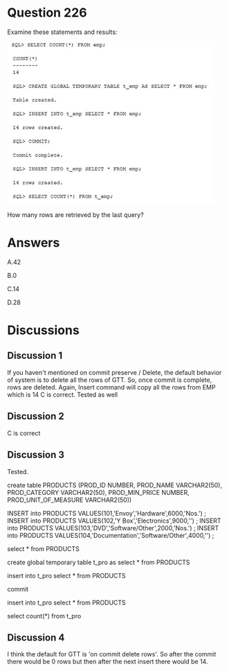 # Question 226
Examine these statements and results:

![](../images/image109.png)
		
How many rows are retrieved by the last query?

# Answers
A.42

B.0

C.14

D.28

# Discussions
## Discussion 1
If you haven't mentioned on commit preserve / Delete, the default behavior of system is to delete all the rows of GTT. So, once commit is complete, rows are deleted. Again, Insert command will copy all the rows from EMP which is 14
C is correct. Tested as well

## Discussion 2
C is correct

## Discussion 3
Tested. 

create table PRODUCTS
(PROD_ID NUMBER,
PROD_NAME VARCHAR2(50),
PROD_CATEGORY VARCHAR2(50),
PROD_MIN_PRICE NUMBER,
PROD_UNIT_OF_MEASURE VARCHAR2(50))
    
INSERT into PRODUCTS VALUES(101,'Envoy','Hardware',6000,'Nos.') ;
INSERT into PRODUCTS VALUES(102,'Y Box','Electronics',9000,'') ;
INSERT into PRODUCTS VALUES(103,'DVD','Software/Other',2000,'Nos.') ;
INSERT into PRODUCTS VALUES(104,'Documentation','Software/Other',4000,'') ;

select * from PRODUCTS

create global temporary table t_pro as select * from PRODUCTS

insert into t_pro select * from PRODUCTS

commit

insert into t_pro select * from PRODUCTS

select count(*) from t_pro

## Discussion 4
I think the default for GTT is 'on commit delete rows'.  So after the commit there would be 0 rows but then after the next insert there would be 14.

